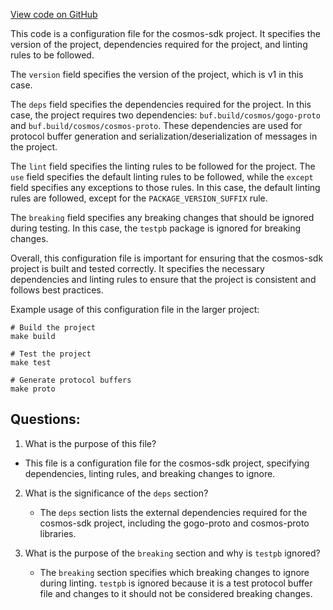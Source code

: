 [View code on GitHub](https://github.com/cosmos/cosmos-sdk.git/x/tx/signing/aminojson/internal/buf.yaml)

This code is a configuration file for the cosmos-sdk project. It specifies the version of the project, dependencies required for the project, and linting rules to be followed. 

The `version` field specifies the version of the project, which is v1 in this case. 

The `deps` field specifies the dependencies required for the project. In this case, the project requires two dependencies: `buf.build/cosmos/gogo-proto` and `buf.build/cosmos/cosmos-proto`. These dependencies are used for protocol buffer generation and serialization/deserialization of messages in the project. 

The `lint` field specifies the linting rules to be followed for the project. The `use` field specifies the default linting rules to be followed, while the `except` field specifies any exceptions to those rules. In this case, the default linting rules are followed, except for the `PACKAGE_VERSION_SUFFIX` rule. 

The `breaking` field specifies any breaking changes that should be ignored during testing. In this case, the `testpb` package is ignored for breaking changes. 

Overall, this configuration file is important for ensuring that the cosmos-sdk project is built and tested correctly. It specifies the necessary dependencies and linting rules to ensure that the project is consistent and follows best practices. 

Example usage of this configuration file in the larger project:

```
# Build the project
make build

# Test the project
make test

# Generate protocol buffers
make proto
```
## Questions: 
 1. What is the purpose of this file?
   - This file is a configuration file for the cosmos-sdk project, specifying dependencies, linting rules, and breaking changes to ignore.

2. What is the significance of the `deps` section?
   - The `deps` section lists the external dependencies required for the cosmos-sdk project, including the gogo-proto and cosmos-proto libraries.

3. What is the purpose of the `breaking` section and why is `testpb` ignored?
   - The `breaking` section specifies which breaking changes to ignore during linting. `testpb` is ignored because it is a test protocol buffer file and changes to it should not be considered breaking changes.